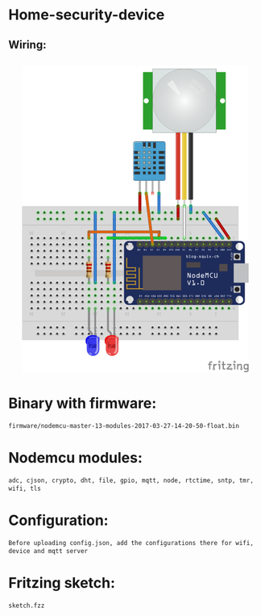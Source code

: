 # Home-security-device

<h2>Wiring:<h2>

<p align="center">
	<img src="sketch/sketch.png" width="450"/>
</p>

# Binary with firmware:
	firmware/nodemcu-master-13-modules-2017-03-27-14-20-50-float.bin

# Nodemcu modules:
	adc, cjson, crypto, dht, file, gpio, mqtt, node, rtctime, sntp, tmr, wifi, tls

# Configuration:
	Before uploading config.json, add the configurations there for wifi, device and mqtt server

# Fritzing sketch:
	sketch.fzz